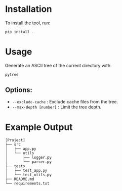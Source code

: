 # Installation

To install the tool, run:

```bash
pip install .
```

# Usage

Generate an ASCII tree of the current directory with:

```bash
pytree
```

## Options:

- ```--exclude-cache``` : Exclude cache files from the tree.
- ```--max-depth [number]``` : Limit the tree depth.

# Example Output

```plaintext
[Project]
├── src
│   ├── app.py
│   └── utils
│       ├── logger.py
│       └── parser.py
├── tests
│   ├── test_app.py
│   └── test_utils.py
├── README.md
└── requirements.txt
```
